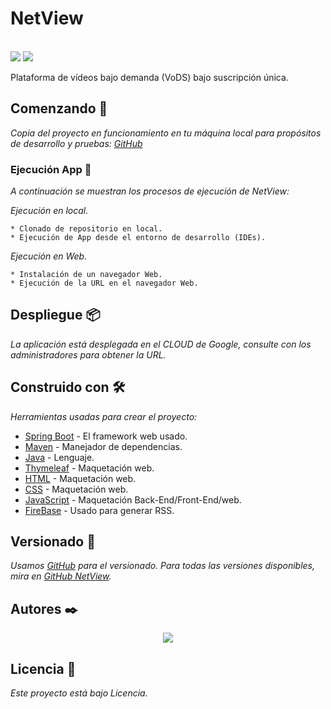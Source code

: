 # NetView

<br/>
<img src="https://upload.wikimedia.org/wikipedia/commons/4/44/Spring_Framework_Logo_2018.svg" />

<img src="https://upload.wikimedia.org/wikipedia/commons/b/bd/Firebase_Logo.png" />
<br/>

Plataforma de vídeos bajo demanda (VoDS) bajo suscripción única.

## Comenzando 🚀

_Copia del proyecto en funcionamiento en tu máquina local para propósitos de desarrollo y pruebas: [GitHub](https://github.com/da2my/Netview)_



### Ejecución App 🔧

_A continuación se muestran los procesos de ejecución de NetView:_

_Ejecución en local._

```
* Clonado de repositorio en local.
* Ejecución de App desde el entorno de desarrollo (IDEs).
```

_Ejecución en Web._

```
* Instalación de un navegador Web.
* Ejecución de la URL en el navegador Web.
```



## Despliegue 📦

_La aplicación está desplegada en el CLOUD de Google, consulte con los administradores para obtener la URL._



## Construido con 🛠️

_Herramientas usadas para crear el proyecto:_

* [Spring Boot](https://spring.io/projects/spring-boot) - El framework web usado.
* [Maven](https://maven.apache.org/) - Manejador de dependencias.
* [Java](https://www.java.com/es/) - Lenguaje.
* [Thymeleaf](https://www.thymeleaf.org/) - Maquetación web.
* [HTML](https://www.w3schools.com/html/) - Maquetación web.
* [CSS](https://www.w3schools.com/css/default.asp) - Maquetación web.
* [JavaScript](https://www.w3schools.com/js/) - Maquetación Back-End/Front-End/web.
* [FireBase](https://firebase.google.com/) - Usado para generar RSS.



## Versionado 📌

_Usamos [GitHub](https://github.com/) para el versionado. Para todas las versiones disponibles, mira en [GitHub NetView](https://github.com/da2my/Netview)._



## Autores ✒️

<div align="center">
<a href="https://github.com/da2my/Netview/graphs/contributors">
  <img src="https://contributors-img.web.app/image?repo=da2my/Netview" />
</a>
</div>



## Licencia 📄

_Este proyecto está bajo Licencia._
